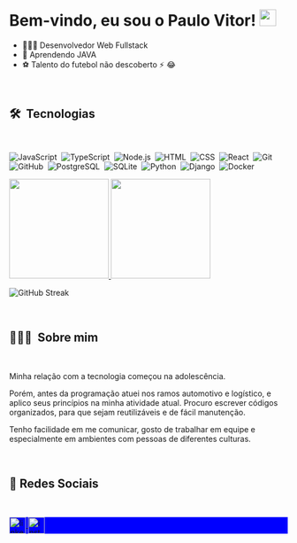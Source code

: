 <h1 align="left">Bem-vindo, eu sou o Paulo Vitor! <img src="https://emojipedia-us.s3.amazonaws.com/source/noto-emoji-animations/344/waving-hand_dark-skin-tone_1f44b-1f3ff_1f3ff.gif" height="30px"> </h1>

- 👨🏿‍💻 Desenvolvedor Web Fullstack
- 🌱 Aprendendo JAVA
- ⚽ Talento do futebol não descoberto ⚡ 😂

 <br>
 
 ## 🛠 &nbsp;Tecnologias
 
 <br>

![JavaScript](https://img.shields.io/badge/-JavaScript-05122A?style=flat&logo=javascript)&nbsp;
![TypeScript](https://img.shields.io/badge/-TypeScript-05122A?style=flat&logo=typescript)&nbsp;
![Node.js](https://img.shields.io/badge/-Node.js-05122A?style=flat&logo=node.js)&nbsp;
![HTML](https://img.shields.io/badge/-HTML-05122A?style=flat&logo=HTML5)&nbsp;
![CSS](https://img.shields.io/badge/-CSS-05122A?style=flat&logo=CSS3&logoColor=1572B6)&nbsp;
![React](https://img.shields.io/badge/-React-05122A?style=flat&logo=react)&nbsp;
![Git](https://img.shields.io/badge/-Git-05122A?style=flat&logo=git)&nbsp;<br>
![GitHub](https://img.shields.io/badge/-GitHub-05122A?style=flat&logo=github)&nbsp;
![PostgreSQL](https://img.shields.io/badge/-PostgreSQL-05122A?style=flat&logo=postgresql)&nbsp;
![SQLite](https://img.shields.io/badge/-SQLite-05122A?style=flat&logo=sqlite)&nbsp;
![Python](https://img.shields.io/badge/-Python-05122A?style=flat&logo=python)&nbsp;
![Django](https://img.shields.io/badge/-Django-05122A?style=flat&logo=django)&nbsp;
![Docker](https://img.shields.io/badge/-Docker-05122A?style=flat&logo=docker)&nbsp;

<p>
<a href="https://github.com/pvitor7">
  <img height="180em" src="https://github-readme-stats-eight-theta.vercel.app/api?username=pvitor7&show_icons=true&theme=algolia&include_all_commits=true&count_private=true"/>
  <img height="180em" src="https://github-readme-stats-eight-theta.vercel.app/api/top-langs/?username=pvitor7&layout=compact&langs_count=8&theme=algolia"/>
 
</a>

</p>


![GitHub Streak](https://streak-stats.demolab.com/?user=pvitor7&theme=algolia) 



 <br>
 
 ## 👨🏿‍💻 &nbsp;Sobre mim
 
 <br>

Minha relação com a tecnologia começou na adolescência.

Porém, antes da programação atuei nos ramos automotivo e logístico, e aplico seus princípios na minha atividade atual. Procuro escrever códigos organizados, para que sejam reutilizáveis e de fácil manutenção.

Tenho facilidade em me comunicar, gosto de trabalhar em equipe e especialmente em ambientes com pessoas de diferentes culturas.


 <br>
 
## 📱   Redes Sociais
 <br>

<p align="left" style="background:blue">
 
<a href="https://www.linkedin.com/in/paulovtobias/" target="_blank">
  <img align="center" height="30px" src="https://img.shields.io/badge/-Paulo_Vitor-05122A?style=flat&logo=linkedin&logoColor=white" alt="linkedin"/>
</a>
                
<a href="https://www.instagram.com/pv7.92/" target="_blank">
 <img align="center" height="30px" src="https://img.shields.io/badge/-pv7.92-05122A?style=flat&logo=instagram&logoColor=white" alt="instagram"/>
</a>

<br>


<!--
**pvitor7/pvitor7** is a ✨ _special_ ✨ repository because its `README.md` (this file) appears on your GitHub profile.

Here are some ideas to get you started:

- 🔭 I’m currently working on ...
- 🌱 I’m currently learning ...
- 👯 I’m looking to collaborate on ...
- 🤔 I’m looking for help with ...
- 💬 Ask me about ...
- 📫 How to reach me: ...
- 😄 Pronouns: ...
- ⚡ Fun fact: ...
-->
